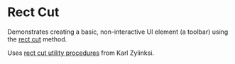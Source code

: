 # Rect Cut

Demonstrates creating a basic, non-interactive UI element (a toolbar) using
the [rect cut](https://halt.software/p/rectcut-for-dead-simple-ui-layouts)
method.

Uses [rect cut utility
procedures](https://gist.github.com/karl-zylinski/ffccda0babb7e05b0657bf0acd3f1a99)
from Karl Zylinksi.
